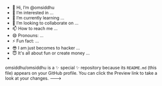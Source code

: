 - 👋 Hi, I’m @omsiddhu
- 👀 I’m interested in ...
- 🌱 I’m currently learning ...
- 💞️ I’m looking to collaborate on ...
- 📫 How to reach me ...
- 😄 Pronouns: ...
- ⚡ Fun fact: ...
- 😎 I am just becomes to hacker ... 
- 😇 It's all about fun or create money ...
- 
omsiddhu/omsiddhu is a ✨ special ✨ repository because its `README.md` (this file) appears on your GitHub profile.
You can click the Preview link to take a look at your changes.
--->
